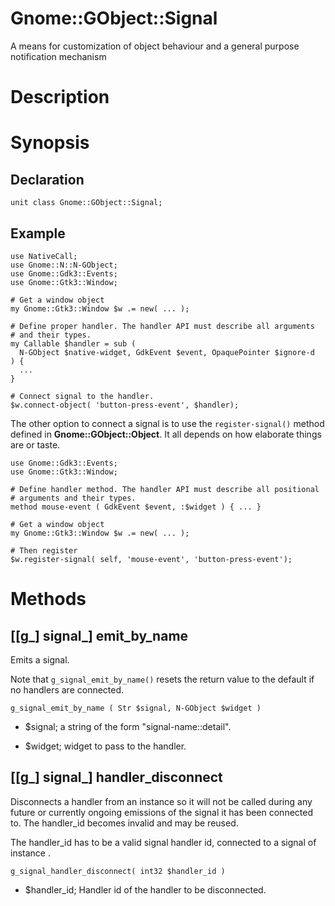 Gnome::GObject::Signal
======================

A means for customization of object behaviour and a general purpose notification mechanism

Description
===========

Synopsis
========

Declaration
-----------

    unit class Gnome::GObject::Signal;

Example
-------

    use NativeCall;
    use Gnome::N::N-GObject;
    use Gnome::Gdk3::Events;
    use Gnome::Gtk3::Window;

    # Get a window object
    my Gnome::Gtk3::Window $w .= new( ... );

    # Define proper handler. The handler API must describe all arguments
    # and their types.
    my Callable $handler = sub (
      N-GObject $native-widget, GdkEvent $event, OpaquePointer $ignore-d
    ) {
      ...
    }

    # Connect signal to the handler.
    $w.connect-object( 'button-press-event', $handler);

The other option to connect a signal is to use the `register-signal()` method defined in **Gnome::GObject::Object**. It all depends on how elaborate things are or taste.

    use Gnome::Gdk3::Events;
    use Gnome::Gtk3::Window;

    # Define handler method. The handler API must describe all positional
    # arguments and their types.
    method mouse-event ( GdkEvent $event, :$widget ) { ... }

    # Get a window object
    my Gnome::Gtk3::Window $w .= new( ... );

    # Then register
    $w.register-signal( self, 'mouse-event', 'button-press-event');

Methods
=======

[[g_] signal_] emit_by_name
---------------------------

Emits a signal.

Note that `g_signal_emit_by_name()` resets the return value to the default if no handlers are connected.

    g_signal_emit_by_name ( Str $signal, N-GObject $widget )

  * $signal; a string of the form "signal-name::detail".

  * $widget; widget to pass to the handler.

[[g_] signal_] handler_disconnect
---------------------------------

Disconnects a handler from an instance so it will not be called during any future or currently ongoing emissions of the signal it has been connected to. The handler_id becomes invalid and may be reused.

The handler_id has to be a valid signal handler id, connected to a signal of instance .

    g_signal_handler_disconnect( int32 $handler_id )

  * $handler_id; Handler id of the handler to be disconnected.

